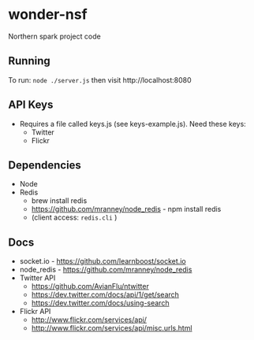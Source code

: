wonder-nsf
==========

Northern spark project code

Running
-------

To run: `node ./server.js` then visit http://localhost:8080


API Keys
--------

* Requires a file called keys.js (see keys-example.js).  Need these keys:
  * Twitter
  * Flickr


Dependencies
------------

* Node
* Redis
  * brew install redis
  * https://github.com/mranney/node_redis - npm install redis
  * (client access: `redis.cli` )


Docs
----

* socket.io - https://github.com/learnboost/socket.io
* node_redis - https://github.com/mranney/node_redis
* Twitter API
  * https://github.com/AvianFlu/ntwitter
  * https://dev.twitter.com/docs/api/1/get/search
  * https://dev.twitter.com/docs/using-search
* Flickr API
  * http://www.flickr.com/services/api/
  * http://www.flickr.com/services/api/misc.urls.html

